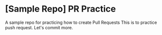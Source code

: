 # [Sample Repo] PR Practice
A sample repo for practicing how to create Pull Requests
This is to practice push request.
Let's commit more.
